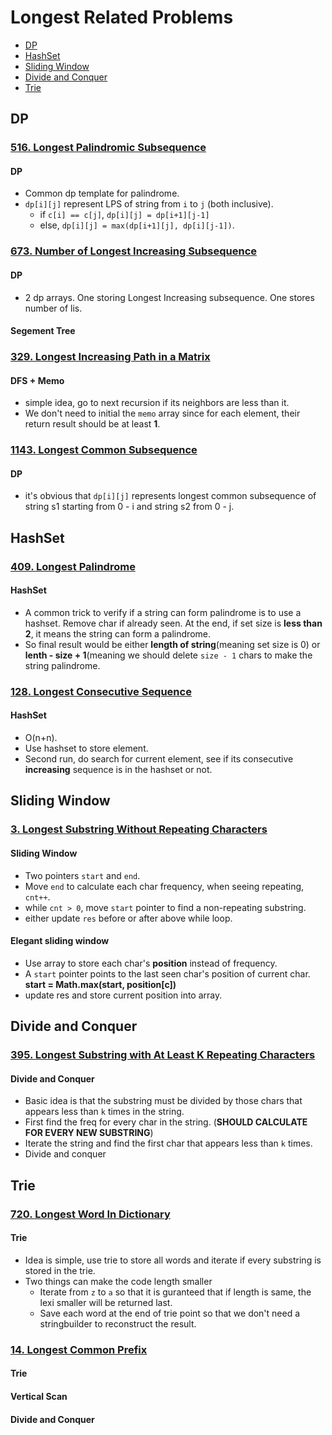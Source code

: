 # Longest Related Problems

* [DP](#dp)
* [HashSet](#hashset)
* [Sliding Window](#sliding-window)
* [Divide and Conquer](#divide-and-conquer)
* [Trie](#trie)

## DP
### [516. Longest Palindromic Subsequence]()
#### DP
- Common dp template for palindrome.
- `dp[i][j]` represent LPS of string from `i` to `j` (both inclusive).
  - if `c[i] == c[j]`, `dp[i][j] = dp[i+1][j-1]`
  - else, `dp[i][j] = max(dp[i+1][j], dp[i][j-1])`.
  
### [673. Number of Longest Increasing Subsequence](https://github.com/weltond/DataStructure/blob/master/LeetCode/dp/673-Number-of-Longest-Increasing-Subsequence.md)
#### DP
- 2 dp arrays. One storing Longest Increasing subsequence. One stores number of lis.

#### Segement Tree

### [329. Longest Increasing Path in a Matrix](https://github.com/weltond/DataStructure/blob/master/LeetCode/recursion/Lc329LongestIncreasingPathInAMatrix.java)
#### DFS + Memo
- simple idea, go to next recursion if its neighbors are less than it. 
- We don't need to initial the `memo` array since for each element, their return result should be at least **1**.

### [1143. Longest Common Subsequence]()
#### DP
- it's obvious that `dp[i][j]` represents longest common subsequence of string s1 starting from 0 - i and string s2 from 0 - j. 

## HashSet
### [409. Longest Palindrome](https://github.com/weltond/DataStructure/blob/master/LeetCode/hashmap/409-Longest-Palindrome.md) 

#### HashSet
  - A common trick to verify if a string can form palindrome is to use a hashset. Remove char if already seen. At the end, if set size is **less than 2**, it means the string can form a palindrome.
  - So final result would be either **length of string**(meaning set size is 0) or **lenth - size + 1**(meaning we should delete `size - 1` chars to make the string palindrome.
  
### [128. Longest Consecutive Sequence](https://github.com/weltond/DataStructure/blob/master/LeetCode/unionfind/Lc128LongestConsecutiveSequence.java)
#### HashSet
- O(n+n).
- Use hashset to store element.
- Second run, do search for current element, see if its consecutive **increasing** sequence is in the hashset or not.

## Sliding Window
### [3. Longest Substring Without Repeating Characters]()

####  Sliding Window
  - Two pointers `start` and `end`.
  - Move `end` to calculate each char frequency, when seeing repeating, `cnt++`.
  - while `cnt > 0`, move `start` pointer to find a non-repeating substring.
  - either update `res` before or after above while loop.
#### Elegant sliding window
  - Use array to store each char's **position** instead of frequency.
  - A `start` pointer points to the last seen char's position of current char. **start = Math.max(start, position[c])**
  - update res and store current position into array.
  
## Divide and Conquer
### [395. Longest Substring with At Least K Repeating Characters](https://github.com/weltond/DataStructure/blob/master/LeetCode/string/395-Longest-Substring-with-At-Least%20K-Repeating-Characters.md)

#### Divide and Conquer
  - Basic idea is that the substring must be divided by those chars that appears less than `k` times in the string.
  - First find the freq for every char in the string. (**SHOULD CALCULATE FOR EVERY NEW SUBSTRING**)
  - Iterate the string and find the first char that appears less than `k` times.
  - Divide and conquer

## Trie
### [720. Longest Word In Dictionary](https://github.com/weltond/DataStructure/blob/master/LeetCode/trie/720-longest-word-in-dictionary.md)
#### Trie
- Idea is simple, use trie to store all words and iterate if every substring is stored in the trie.
- Two things can make the code length smaller
  - Iterate from `z` to `a` so that it is guranteed that if length is same, the lexi smaller will be returned last.
  - Save each word at the end of trie point so that we don't need a stringbuilder to reconstruct the result.

### [14. Longest Common Prefix](https://github.com/weltond/DataStructure/blob/master/LeetCode/string/14-Longest-Common-Prefix.md) 
#### Trie
#### Vertical Scan
#### Divide and Conquer
